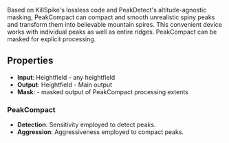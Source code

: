 

Based on KillSpike's lossless code and PeakDetect's altitude-agnostic masking, PeakCompact can compact and smooth unrealistic spiny peaks and transform them into believable mountain spires. This convenient device works with individual peaks as well as entire ridges. PeakCompact can be masked for explicit processing. 

## Properties
- **Input**: Heightfield - any heightfield
- **Output**: Heightfield - Main output
- **Mask**: - masked output of PeakCompact processing extents
### PeakCompact 
- **Detection**: Sensitivity employed to detect peaks.
- **Aggression**: Aggressiveness employed to compact peaks.




